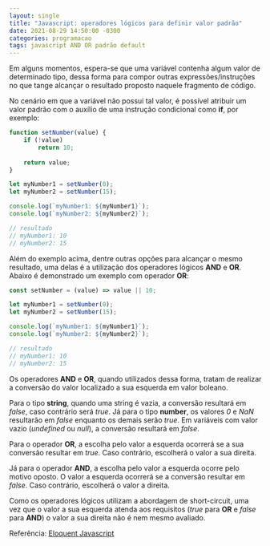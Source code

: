 ```yaml
---
layout: single
title: "Javascript: operadores lógicos para definir valor padrão"
date: 2021-08-29 14:50:00 -0300
categories: programacao
tags: javascript AND OR padrão default
---
```


Em alguns momentos, espera-se que uma variável contenha algum valor de determinado tipo, dessa forma para compor outras expressões/instruções no que tange alcançar o resultado proposto naquele fragmento de código.

No cenário em que a variável não possui tal valor, é possível atribuir um valor padrão com o auxílio de uma instrução condicional como **if**, por exemplo:

```javascript
function setNumber(value) {
    if (!value)
        return 10;
    
    return value;
}

let myNumber1 = setNumber(0);
let myNumber2 = setNumber(15);

console.log(`myNumber1: ${myNumber1}`);
console.log(`myNumber2: ${myNumber2}`);

// resultado
// myNumber1: 10
// myNumber2: 15
```

Além do exemplo acima, dentre outras opções para alcançar o mesmo resultado, uma delas é a utilização dos operadores lógicos **AND** e **OR**. Abaixo é demonstrado um exemplo com operador **OR**:

```javascript
const setNumber = (value) => value || 10;

let myNumber1 = setNumber(0);
let myNumber2 = setNumber(15);

console.log(`myNumber1: ${myNumber1}`);
console.log(`myNumber2: ${myNumber2}`);

// resultado
// myNumber1: 10
// myNumber2: 15
```

Os operadores **AND** e **OR**, quando utilizados dessa forma, tratam de realizar a conversão do valor localizado a sua esquerda em valor boleano. 

Para o tipo **string**, quando uma string é vazia, a conversão resultará em _false_, caso contrário será _true_. Já para o tipo **number**, os valores _0_ e _NaN_ resultarão em _false_ enquanto os demais serão _true_.
Em variáveis com valor vazio (_undefined_ ou _null_), a conversão resultará em _false_.

Para o operador **OR**, a escolha pelo valor a esquerda ocorrerá se a sua conversão resultar em _true_. Caso contrário, escolherá o valor a sua direita.

Já para o operador **AND**, a escolha pelo valor a esquerda ocorre pelo motivo oposto. O valor a esquerda ocorrerá se a conversão resultar em _false_. Caso contrário, escolherá o valor a direita.

Como os operadores lógicos utilizam a abordagem de short-circuit, uma vez que o valor a sua esquerda atenda aos requisitos (_true_ para **OR** e _false_ para **AND**) o valor a sua direita não é nem mesmo avaliado.

Referência: [Eloquent Javascript](https://eloquentjavascript.net/)